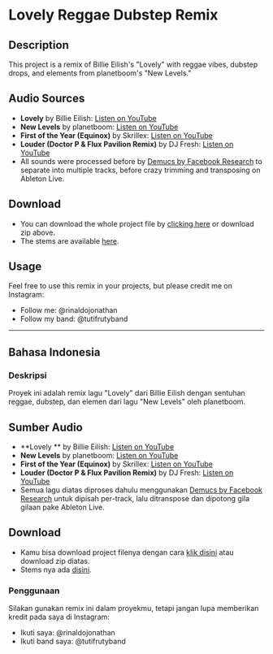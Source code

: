 # Lovely Reggae Dubstep Remix

## Description
This project is a remix of Billie Eilish's "Lovely" with reggae vibes, dubstep drops, and elements from planetboom's "New Levels." 

## Audio Sources
- **Lovely** by Billie Eilish: [Listen on YouTube](https://www.youtube.com/watch?v=V1Pl8CzNzCw)
- **New Levels** by planetboom: [Listen on YouTube](https://www.youtube.com/watch?v=VxYrK1bhsIw)
- **First of the Year (Equinox)** by Skrillex: [Listen on YouTube](https://www.youtube.com/watch?v=TYYyMu3pzL4)
- **Louder (Doctor P & Flux Pavilion Remix)** by DJ Fresh: [Listen on YouTube](https://www.youtube.com/watch?v=7cxgao2rYZw)
- All sounds were processed before by [Demucs by Facebook Research](https://github.com/facebookresearch/demucs) to separate into multiple tracks, before crazy trimming and transposing on Ableton Live.

## Download
- You can download the whole project file by [clicking here](https://github.com/rinaldohack/opensq-lovely-billyellish-rearrangement/archive/refs/heads/main.zip) or download zip above.
- The stems are available [here](https://github.com/rinaldohack/opensq-lovely-billyellish-rearrangement/tree/main/Stems). 

## Usage
Feel free to use this remix in your projects, but please credit me on Instagram:
- Follow me: @rinaldojonathan
- Follow my band: @tutifrutyband






---

## Bahasa Indonesia

### Deskripsi
Proyek ini adalah remix lagu "Lovely" dari Billie Eilish dengan sentuhan reggae, dubstep, dan elemen dari lagu "New Levels" oleh planetboom. 

## Sumber Audio
- **Lovely ** by Billie Eilish: [Listen on YouTube](https://www.youtube.com/watch?v=V1Pl8CzNzCw)
- **New Levels** by planetboom: [Listen on YouTube](https://www.youtube.com/watch?v=VxYrK1bhsIw)
- **First of the Year (Equinox)** by Skrillex: [Listen on YouTube](https://www.youtube.com/watch?v=TYYyMu3pzL4)
- **Louder (Doctor P & Flux Pavilion Remix)** by DJ Fresh: [Listen on YouTube](https://www.youtube.com/watch?v=7cxgao2rYZw)
- Semua lagu diatas diproses dahulu menggunakan [Demucs by Facebook Research](https://github.com/facebookresearch/demucs) untuk dipisah per-track, lalu ditranspose dan dipotong gila gilaan pake Ableton Live. 

## Download
- Kamu bisa download project filenya dengan cara [klik disini](https://github.com/rinaldohack/opensq-lovely-billyellish-rearrangement/archive/refs/heads/main.zip) atau download zip diatas.
- Stems nya ada [disini](https://github.com/rinaldohack/opensq-lovely-billyellish-rearrangement/tree/main/Stems). 

### Penggunaan
Silakan gunakan remix ini dalam proyekmu, tetapi jangan lupa memberikan kredit pada saya di Instagram:
- Ikuti saya: @rinaldojonathan
- Ikuti band saya: @tutifrutyband
